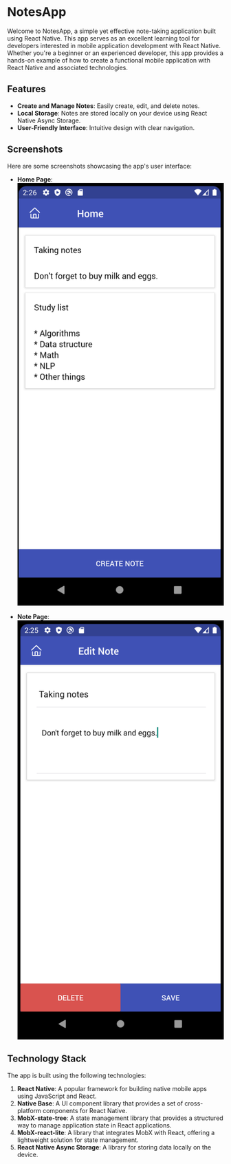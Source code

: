 # NotesApp

Welcome to NotesApp, a simple yet effective note-taking application built using React Native. This app serves as an excellent learning tool for developers interested in mobile application development with React Native. Whether you're a beginner or an experienced developer, this app provides a hands-on example of how to create a functional mobile application with React Native and associated technologies.

## Features

- **Create and Manage Notes**: Easily create, edit, and delete notes.
- **Local Storage**: Notes are stored locally on your device using React Native Async Storage.
- **User-Friendly Interface**: Intuitive design with clear navigation.

## Screenshots

Here are some screenshots showcasing the app's user interface:

- **Home Page**:
  ![Home Page](./screenshots/HomePage.png "Home Page")

- **Note Page**:
  ![Note Page](./screenshots/NotePage.png "Note Page")

## Technology Stack

The app is built using the following technologies:

1. **React Native**: A popular framework for building native mobile apps using JavaScript and React.
2. **Native Base**: A UI component library that provides a set of cross-platform components for React Native.
3. **MobX-state-tree**: A state management library that provides a structured way to manage application state in React applications.
4. **MobX-react-lite**: A library that integrates MobX with React, offering a lightweight solution for state management.
5. **React Native Async Storage**: A library for storing data locally on the device.
